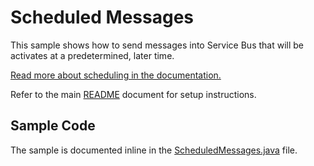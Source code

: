 # Scheduled Messages

This sample shows how to send messages into Service Bus that will be 
activates at a predetermined, later time.

[Read more about scheduling in the documentation.][1]

Refer to the main [README](../README.md) document for setup instructions. 

## Sample Code 

The sample is documented inline in the [ScheduledMessages.java](.\src\main\java\com\microsoft\azure\servicebus\samples\scheduledmessages\ScheduledMessages.java) file.


[1]: https://docs.microsoft.com/en-us/azure/service-bus-messaging/message-sequencing#scheduled-messages 